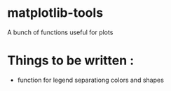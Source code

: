 # matplotlib-tools
A bunch of functions useful for plots

# Things to be written : 
 
 - function for legend separationg colors and shapes
